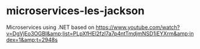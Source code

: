 # microservices-les-jackson
Microservices using .NET based on https://www.youtube.com/watch?v=DgVjEo3OGBI&amp;list=PLpXfHEl2fzl7a7p4ntTmdjmNSD1iEYXrm&amp;index=1&amp;t=2948s
